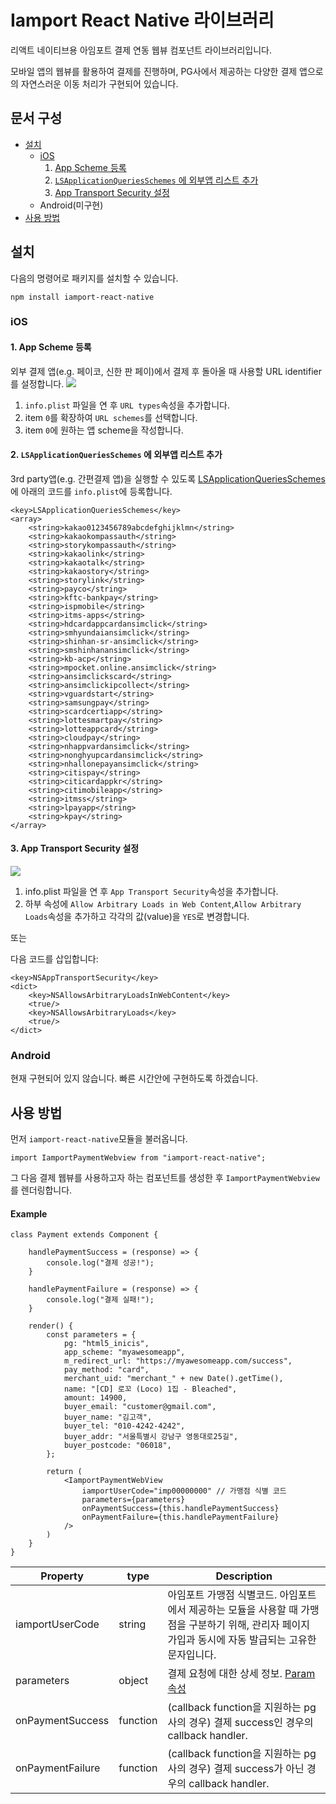 # Iamport React Native 라이브러리
리액트 네이티브용 아임포트 결제 연동 웹뷰 컴포넌트 라이브러리입니다.

모바일 앱의 웹뷰를 활용하여 결제를 진행하며, PG사에서 제공하는 다양한 결제 앱으로의 자연스러운 이동 처리가 구현되어 있습니다. 

## 문서 구성
* [설치](#설치)
    * [iOS](#ios)
        1. [App Scheme 등록](#1-app-scheme-등록)
        2. [`LSApplicationQueriesSchemes` 에 외부앱 리스트 추가](#2-lsapplicationqueriesschemes-에-외부앱-리스트-추가)
        3. [App Transport Security 설정](#3-app-transport-security-설정)
    * Android(미구현)
* [사용 방법](#사용-방법)

##  설치
다음의 명령어로 패키지를 설치할 수 있습니다.
```
npm install iamport-react-native
```
### iOS
#### 1. App Scheme 등록
외부 결제 앱(e.g. 페이코, 신한 판 페이)에서 결제 후 돌아올 때 사용할 URL identifier를 설정합니다.
![](./assets/app-scheme-registry.gif)
1. `info.plist` 파일을 연 후 `URL types`속성을 추가합니다.
2. item `0`를 확장하여 `URL schemes`를 선택합니다.
3. item `0`에 원하는 앱 scheme을 작성합니다.

#### 2. `LSApplicationQueriesSchemes` 에 외부앱 리스트 추가
3rd party앱(e.g. 간편결제 앱)을 실행할 수 있도록 [LSApplicationQueriesSchemes](https://developer.apple.com/library/content/documentation/General/Reference/InfoPlistKeyReference/Articles/LaunchServicesKeys.html#//apple_ref/doc/uid/TP40009250-SW14)에 아래의 코드를 `info.plist`에 등록합니다.
```
<key>LSApplicationQueriesSchemes</key>
<array>
    <string>kakao0123456789abcdefghijklmn</string>
    <string>kakaokompassauth</string>
    <string>storykompassauth</string>
    <string>kakaolink</string>
    <string>kakaotalk</string>
    <string>kakaostory</string>
    <string>storylink</string>
    <string>payco</string>
    <string>kftc-bankpay</string>
    <string>ispmobile</string>
    <string>itms-apps</string>
    <string>hdcardappcardansimclick</string>
    <string>smhyundaiansimclick</string>
    <string>shinhan-sr-ansimclick</string>
    <string>smshinhanansimclick</string>
    <string>kb-acp</string>
    <string>mpocket.online.ansimclick</string>
    <string>ansimclickscard</string>
    <string>ansimclickipcollect</string>
    <string>vguardstart</string>
    <string>samsungpay</string>
    <string>scardcertiapp</string>
    <string>lottesmartpay</string>
    <string>lotteappcard</string>
    <string>cloudpay</string>
    <string>nhappvardansimclick</string>
    <string>nonghyupcardansimclick</string>
    <string>nhallonepayansimclick</string>
    <string>citispay</string>
    <string>citicardappkr</string>
    <string>citimobileapp</string>
    <string>itmss</string>
    <string>lpayapp</string>
    <string>kpay</string>
</array>
```

#### 3. App Transport Security 설정
![](./assets/allow-arbitrary.gif)
1. info.plist 파일을 연 후 `App Transport Security`속성을 추가합니다.
2. 하부 속성에 `Allow Arbitrary Loads in Web Content`,`Allow Arbitrary Loads`속성을 추가하고 각각의 값(value)을 `YES`로 변경합니다.

또는

다음 코드를 삽입합니다:
```
<key>NSAppTransportSecurity</key>
<dict>
    <key>NSAllowsArbitraryLoadsInWebContent</key>
    <true/>
    <key>NSAllowsArbitraryLoads</key>
    <true/>
</dict>
```

### Android
현재 구현되어 있지 않습니다. 빠른 시간안에 구현하도록 하겠습니다.

## 사용 방법
먼저 `iamport-react-native`모듈을 불러옵니다.
```
import IamportPaymentWebview from "iamport-react-native";
```

그 다음 결제 웹뷰를 사용하고자 하는 컴포넌트를 생성한 후 `IamportPaymentWebview`를 렌더링합니다.

#### Example
```
class Payment extends Component {

    handlePaymentSuccess = (response) => {
        console.log("결제 성공!");
    }

    handlePaymentFailure = (response) => {
        console.log("결제 실패!");
    }

    render() {
        const parameters = {
            pg: "html5_inicis",
            app_scheme: "myawesomeapp",
            m_redirect_url: "https://myawesomeapp.com/success",
            pay_method: "card",
            merchant_uid: "merchant_" + new Date().getTime(),
            name: "[CD] 로꼬 (Loco) 1집 - Bleached",
            amount: 14900,
            buyer_email: "customer@gmail.com",
            buyer_name: "김고객",
            buyer_tel: "010-4242-4242",
            buyer_addr: "서울특별시 강남구 영동대로25길",
            buyer_postcode: "06018",
        };

        return (
            <IamportPaymentWebView
                iamportUserCode="imp00000000" // 가맹점 식별 코드
                parameters={parameters}
                onPaymentSuccess={this.handlePaymentSuccess}
                onPaymentFailure={this.handlePaymentFailure}
            />
        )
    }
}
```
| Property         | type     | Description                                                                                                                                                 |
|------------------|----------|-------------------------------------------------------------------------------------------------------------------------------------------------------------|
| iamportUserCode  | string   | 아임포트 가맹점 식별코드. 아임포트에서 제공하는 모듈을 사용할 때 가맹점을 구분하기 위해, 관리자 페이지 가입과 동시에 자동 발급되는 고유한 문자입니다.       |
| parameters       | object   | 결제 요청에 대한 상세 정보. [Param속성](https://github.com/iamport/iamport-manual/tree/master/%EC%9D%B8%EC%A6%9D%EA%B2%B0%EC%A0%9C#211-param-속성공통-속성) |
| onPaymentSuccess | function | (callback function을 지원하는 pg사의 경우) 결제 success인 경우의 callback handler.                                                                          |
| onPaymentFailure | function | (callback function을 지원하는 pg사의 경우) 결제 success가 아닌 경우의 callback handler.                                                                     |